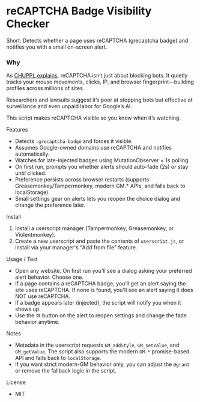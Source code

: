 # reCAPTCHA Badge Visibility Checker

Short: Detects whether a page uses reCAPTCHA (grecaptcha badge) and notifies you with a small on-screen alert.
### Why

As [CHUPPL explains](https://www.youtube.com/watch?v=VTsBP21-XpI), reCAPTCHA isn’t just about blocking bots. It quietly tracks your mouse movements, clicks, IP, and browser fingerprint—building profiles across millions of sites.

Researchers and lawsuits suggest it’s poor at stopping bots but effective at surveillance and even unpaid labor for Google’s AI.

This script makes reCAPTCHA visible so you know when it’s watching.


Features
- Detects `.grecaptcha-badge` and forces it visible.
- Assumes Google-owned domains use reCAPTCHA and notifies automatically.
- Watches for late-injected badges using MutationObserver + 1s polling.
- On first run, prompts you whether alerts should auto-fade (2s) or stay until clicked.
- Preference persists across browser restarts (supports Greasemonkey/Tampermonkey, modern GM.* APIs, and falls back to localStorage).
- Small settings gear on alerts lets you reopen the choice dialog and change the preference later.

Install
1. Install a userscript manager (Tampermonkey, Greasemonkey, or Violentmonkey).
2. Create a new userscript and paste the contents of `userscript.js`, or install via your manager's "Add from file" feature.

Usage / Test
- Open any website. On first run you'll see a dialog asking your preferred alert behavior. Choose one.
- If a page contains a reCAPTCHA badge, you'll get an alert saying the site uses reCAPTCHA. If none is found, you'll see an alert saying it does NOT use reCAPTCHA.
- If a badge appears later (injected), the script will notify you when it shows up.
- Use the ⚙️ button on the alert to reopen settings and change the fade behavior anytime.

Notes
- Metadata in the userscript requests `GM_addStyle`, `GM_setValue`, and `GM_getValue`. The script also supports the modern `GM.*` promise-based API and falls back to `localStorage`.
- If you want strict modern-GM behavior only, you can adjust the `@grant` or remove the fallback logic in the script.

License
- MIT
